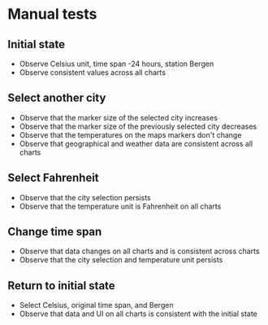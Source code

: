 
# Manual tests

## Initial state
* Observe Celsius unit, time span -24 hours, station Bergen
* Observe consistent values across all charts

## Select another city
* Observe that the marker size of the selected city increases
* Observe that the marker size of the previously selected city decreases
* Observe that the temperatures on the maps markers don't change
* Observe that geographical and weather data are consistent across all charts

## Select Fahrenheit
* Observe that the city selection persists
* Observe that the temperature unit is Fahrenheit on all charts

## Change time span
* Observe that data changes on all charts and is consistent across charts
* Observe that the city selection and temperature unit persists

## Return to initial state
* Select Celsius, original time span, and Bergen
* Observe that data and UI on all charts is consistent with the initial state
